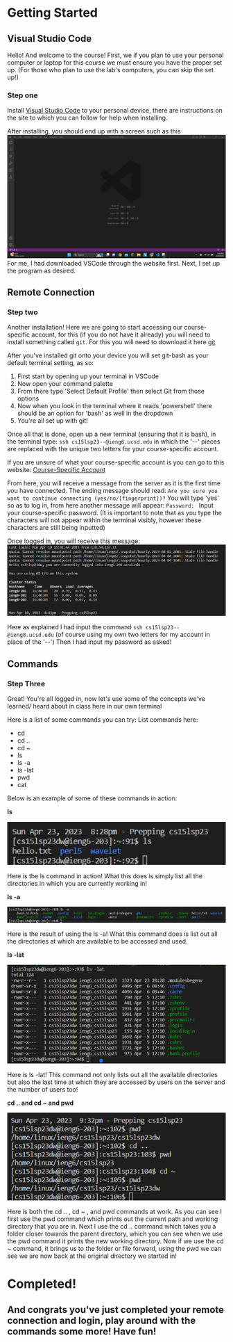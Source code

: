 # Getting Started
## Visual Studio Code
Hello! And welcome to the course! First, we if you plan to use your personal computer or laptop for this course we must ensure you have the proper set up. (For those who plan to use the lab's computers, you can skip the set up!)

### Step one
Install [Visual Studio Code](https://code.visualstudio.com/) to your personal device, there are instructions on the site to which you can follow for help when installing.

After installing, you should end up with a screen such as this
![Image](one.png)
For me, I had downloaded VSCode through the website first.
Next, I set up the program as desired.

## Remote Connection
### Step two
Another installation! Here we are going to start accessing our course-specific account, for this (if you do not have it already) you will need to install something called `git`. For this you will need to download it here [git](https://gitforwindows.org/)

After you've installed git onto your device you will set git-bash as your default terminal setting, as so:

1. First start by opening up your terminal in VSCode
2. Now open your command palette
3. From there type 'Select Default Profile' then select Git from those options
4. Now when you look in the terminal where it reads 'powershell' there should be an option for 'bash' as well in the dropdown
5. You're all set up with git!

Once all that is done, open up a new terminal (ensuring that it is bash), in the terminal type:
`ssh cs15lsp23--@ieng6.ucsd.edu`
in which the '--' pieces are replaced with the unique two letters for your course-specific account.

If you are unsure of what your course-specific account is you can go to this website:
[Course-Specific Account](https://sdacs.ucsd.edu/~icc/index.php)

From here, you will receive a message from the server as it is the first time you have connected. The ending message should read:
`Are you sure you want to continue connecting (yes/no/[fingerprint])?`
You will type 'yes' so as to log in, from here another message will appear:
`Password: `
Input your course-specific password. (It is important to note that as you type the characters will not appear within the terminal visibly, however these characters are still being inputted)

Once logged in, you will receive this message:
![Image](two.png)

Here as explained I had input the command `ssh cs15lsp23--@ieng8.ucsd.edu` (of course using my own two letters for my account in place of the '--')
Then I had input my password as asked!

## Commands
### Step Three
Great! You're all logged in, now let's use some of the concepts we've learned/ heard about in class here in our own terminal

Here is a list of some commands you can try:
List commands here:
* cd
* cd ..
* cd ~
* ls
* ls -a
* ls -lat
* pwd
* cat

Below is an example of some of these commands in action:

**ls**

![Image](four.png)

Here is the ls command in action! What this does is simply list all the directories in which you are currently working in!

**ls -a**

![Image](five.png)

Here is the result of using the ls -a! What this command does is list out all the directories at which are available to be accessed and used.

**ls -lat**

![Image](six.png)

Here is ls -lat! This command not only lists out all the available directories but also the last time at which they are accessed by users on the server and the number of users too!

**cd ..  and cd ~ and pwd**

![Image](seven.png)

Here is both the cd .. , cd ~ , and pwd commands at work. As you can see I first use the pwd command which prints out the current path and working directory that you are in. Next I use the cd .. command which takes you a folder closer towards the parent directory, which you can see when we use the pwd command it prints the new working directory. Now if we use the cd ~ command, it brings us to the folder or file forward, using the pwd we can see we are now back at the original directory we started in!

# Completed!
## And congrats you've just completed your remote connection and login, play around with the commands some more! Have fun!
